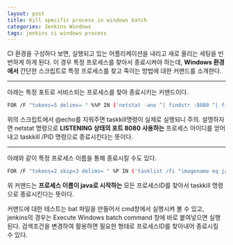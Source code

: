 ```yaml
---
layout: post
title: Kill specific process in windows batch
categories: Jenkins Windows
tags: jenkins ci windows process
---
```


CI 환경을 구성하다 보면, 실행되고 있는 어플리케이션을 내리고 새로 올리는 세팅을 빈번하게 하게 된다. 이 경우 특정 프로세스를 찾아서 종료시켜야 하는데, **Windows 환경에서** 간단한 스크립트로 특정 프로세스를 찾고 죽이는 방법에 대한 커맨드를 소개한다.

---

아래는 특정 포트로 서비스되는 프로세스를 찾아 종료시키는 커맨드이다.
~~~sh
FOR /F "tokens=5 delims= " %%P IN ('netstat -ano ^| findstr :8080 ^| findstr LISTENING') DO @echo taskkill /PID /F %%P
~~~

위의 스크립트에서 @echo를 지워주면 taskkill명령이 실제로 실행되니 주의. 설명하자면 netstat 명령으로 **LISTENING 상태의 포트 8080 사용하는** 프로세스 아이디를 얻어내고 taskkill /PID 명령으로 종료시킨다는 뜻이다.

---

아래와 같이 특정 프로세스 이름을 통해 종료시킬 수도 있다.

~~~sh
FOR /F "tokens=2 skip=3 delims= " %P IN ('tasklist /fi "imagename eq java*"') DO @echo taskkill /PID /F %P
~~~

위 커맨드는 **프로세스 이름이 java로 시작하는** 모든 프로세스ID를 찾아서 taskkill 명령으로 종료시킨다는 뜻이다.

커맨드에 대한 테스트는 bat 파일을 만들어서 cmd창에서 실행시켜 볼 수 있고, jenkins의 경우는 Execute Windows batch command 창에 바로 붙여넣으면 실행된다. 검색조건을 변경하여 활용하면 필요한 형태로 프로세스ID를 찾아내어 종료시킬 수 있다.
